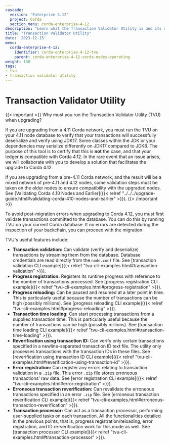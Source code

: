 ```yaml
---
cascade:
  version: 'Enterprise 4.12'
  project: Corda
  section_menu: corda-enterprise-4-12
description: "Learn what the Transaction Validator Utility is and its different uses."
title: "Transaction Validator Utility"
date: '2023-12-15'
menu:
  corda-enterprise-4-12:
    identifier: corda-enterprise-4-12-tvu
    parent: corda-enterprise-4-12-corda-nodes-operating
weight: 130
tags:
- tvu
- transaction validator utility
---
```


# Transaction Validator Utility

{{< important >}}
Why must you run the Transaction Validator Utility (TVU) when upgrading?

If you are upgrading from a 4.11 Corda network, you must run the TVU on your 4.11 node database to verify that your transactions will successfully deserialize and verify using JDK17. Some classes within the JDK or your dependencies may serialize differently on JDK17 compared to JDK8. The purpose of this tool is to certify that this is **not** the case, and that your ledger is compatible with Corda 4.12. In the rare event that an issue arises, we will collaborate with you to develop a solution that facilitates the upgrade to Corda 4.12.

If you are upgrading from a pre-4.11 Corda network, and the result will be a mixed network of pre-4.11 and 4.12 nodes, some validation steps must be taken on the older nodes to ensure compatibility with the upgraded nodes. See [Validating Corda 4.10 Nodes and Earlier]({{< relref "../../../upgrade-guide.html#validating-corda-410-nodes-and-earlier" >}}).
{{< /important >}}

To avoid post-migration errors when upgrading to Corda 4.12, you must first validate transactions committed to the database. You can do this by running TVU on your current Corda database. If no errors are detected during the inspection of your backchain, you can proceed with the migration.


TVU's useful features include:

* **Transaction validation:** Can validate (verify and deserialize) transactions by streaming them from the database. Database credentials are read directly from the `node.conf` file. See [transaction validation CLI example]({{< relref "tvu-cli-examples.html#transaction-validation" >}}).
* **Progress registration:** Registers its runtime progress with reference to the number of transactions processed. See [progress registration CLI example]({{< relref "tvu-cli-examples.html#progress-registration" >}}).
* **Progress reloading:** Can be paused and resumed at a later point in time. This is particularly useful because the number of transactions can be high (possibly millions). See [progress reloading CLI example]({{< relref "tvu-cli-examples.html#progress-reloading" >}}).
* **Transaction time loading:** Can start processing transactions from a supplied transaction time. This is particularly useful because the number of transactions can be high (possibly millions). See [transaction time loading CLI example]({{< relref "tvu-cli-examples.html#transaction-time-loading" >}}).
* **Reverification using transaction ID:** Can verify only certain transactions specified in a newline-separated transaction ID text file. The utility only processes transactions with the transaction IDs in these files. See [reverification using transaction ID CLI example]({{< relref "tvu-cli-examples.html#reverification-using-transaction-id" >}}).
* **Error registration:** Can register any errors relating to transaction validation in a `.zip` file. This error `.zip` file stores erroneous transactions’ raw data. See [error registration CLI example]({{< relref "tvu-cli-examples.html#error-registration" >}}).
* **Erroneous transaction reverification:** Can revalidate the erroneous transactions specified in an error `.zip` file. See [erroneous transaction reverification CLI example]({{< relref "tvu-cli-examples.html#erroneous-transaction-reverification" >}}).
* **Transaction processor:** Can act as a transaction processor, performing user-supplied tasks on each transaction. All the functionalities detailed in the previous points, that is, progress registration/reloading, error registration, and ID re-verification work for this mode as well. See [transaction processor CLI example]({{< relref "tvu-cli-examples.html#transaction-processor" >}}).
